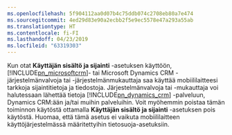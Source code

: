 ```yaml
---
ms.openlocfilehash: 5f904112aa0d07b4c75ddb074c2708eb80a7e474
ms.sourcegitcommit: 4ed29d83e90a2ecbb2f5e9ec5578e47a293a55ab
ms.translationtype: HT
ms.contentlocale: fi-FI
ms.lasthandoff: 04/23/2019
ms.locfileid: "63319303"
---
```

Kun otat **Käyttäjän sisältö ja sijainti** -asetuksen käyttöön, [!INCLUDE[pn_microsoftcrm](pn-microsoftcrm.md)]- tai Microsoft Dynamics CRM -järjestelmänvalvoja tai -järjestelmänmukauttaja saa käyttää mobiililaitteesi tarkkoja sijaintitietoja ja tiedostoja. Järjestelmänvalvoja tai -mukauttaja voi halutessaan lähettää tietoja [!INCLUDE[pn_dynamics_crm](pn-dynamics-crm.md)] -palveluun, Dynamics CRM:ään ja/tai muihin palveluihin. Voit myöhemmin poistaa tämän toiminnon käytöstä ottamalla **Käyttäjän sisältö ja sijainti** -asetuksen pois käytöstä. Huomaa, että tämä asetus ei vaikuta mobiililaitteen käyttöjärjestelmässä määritettyihin tietosuoja-asetuksiin.